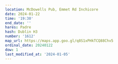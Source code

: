 ```yaml
---
location: McDowells Pub, Emmet Rd Inchicore
date: 2024-01-22
time: '19:30'
end_date: ''
hares: Padre
hash: Dublin H3
number: '1612'
map_url: https://maps.app.goo.gl/q8S1xPHkTCQ88Chv5
ordinal_date: 20240122
dow: 1
last_modified_at: '2024-01-05'
---
```


